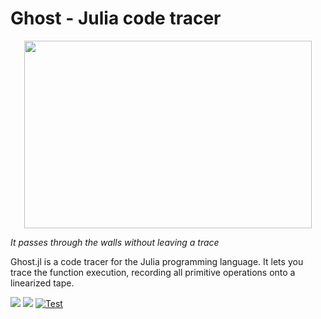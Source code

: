 # Ghost - Julia code tracer

<p align="center">
  <img width="460" height="300" src="https://github.com/dfdx/Ghost.jl/blob/main/docs/src/logo.png">
</p>


_It passes through the walls without leaving a trace_

Ghost.jl is a code tracer for the Julia programming language. It lets you trace the function execution, recording all primitive operations onto a linearized tape.

[![](https://img.shields.io/badge/docs-stable-blue.svg)](https://dfdx.github.io/Ghost.jl/stable)
[![](https://img.shields.io/badge/docs-dev-blue.svg)](https://dfdx.github.io/Ghost.jl/dev)
[![Test](https://github.com/dfdx/Ghost.jl/actions/workflows/test.yml/badge.svg)](https://github.com/dfdx/Ghost.jl/actions/workflows/test.yml)
